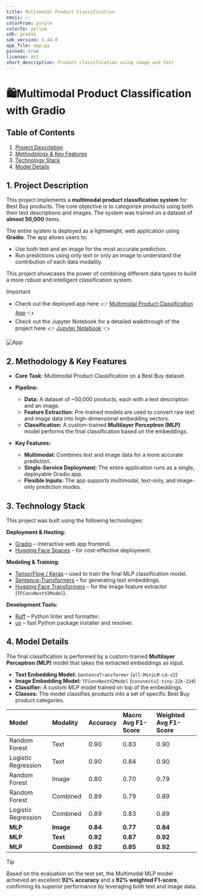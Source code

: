 ```yaml
---
title: Multimodal Product Classification
emoji: 📈
colorFrom: purple
colorTo: yellow
sdk: gradio
sdk_version: 5.44.0
app_file: app.py
pinned: true
license: mit
short_description: Product classification using image and text
---
```


# 🛍️Multimodal Product Classification with Gradio

## Table of Contents

1.  [Project Description](#1-project-description)
2.  [Methodology & Key Features](#2-methodology--key-features)
3.  [Technology Stack](#3-technology-stack)
4.  [Model Details](#4-model-details)

## 1. Project Description

This project implements a **multimodal product classification system** for Best Buy products. The core objective is to categorize products using both their text descriptions and images. The system was trained on a dataset of **almost 50,000** items.

The entire system is deployed as a lightweight, web application using **Gradio**. The app allows users to:

- Use both text and an image for the most accurate prediction.
- Run predictions using only text or only an image to understand the contribution of each data modality.

This project showcases the power of combining different data types to build a more robust and intelligent classification system.

> [!IMPORTANT]
>
> - Check out the deployed app here: 👉️ [Multimodal Product Classification App](https://huggingface.co/spaces/iBrokeTheCode/Multimodal_Product_Classification) 👈️
> - Check out the Jupyter Notebook for a detailed walkthrough of the project here: 👉️ [Jupyter Notebook](https://huggingface.co/spaces/iBrokeTheCode/Multimodal_Product_Classification/blob/main/notebook_guide.ipynb) 👈️

![App](./assets/app-demo.png)

## 2. Methodology & Key Features

- **Core Task:** Multimodal Product Classification on a Best Buy dataset.

- **Pipeline:**

  - **Data:** A dataset of \~50,000 products, each with a text description and an image.
  - **Feature Extraction:** Pre-trained models are used to convert raw text and image data into high-dimensional embedding vectors.
  - **Classification:** A custom-trained **Multilayer Perceptron (MLP)** model performs the final classification based on the embeddings.

- **Key Features:**

  - **Multimodal:** Combines text and image data for a more accurate prediction.
  - **Single-Service Deployment:** The entire application runs as a single, deployable Gradio app.
  - **Flexible Inputs:** The app supports multimodal, text-only, and image-only prediction modes.

## 3. Technology Stack

This project was built using the following technologies:

**Deployment & Hosting:**

- [Gradio](https://gradio.app/) – interactive web app frontend.
- [Hugging Face Spaces](https://huggingface.co/docs/hub/spaces) – for cost-effective deployment.

**Modeling & Training:**

- [TensorFlow / Keras](https://www.tensorflow.org/) – used to train the final MLP classification model.
- [Sentence-Transformers](https://www.sbert.net/) – for generating text embeddings.
- [Hugging Face Transformers](https://huggingface.co/docs/transformers/index) – for the image feature extractor (`TFConvNextV2Model`).

**Development Tools:**

- [Ruff](https://github.com/charliermarsh/ruff) – Python linter and formatter.
- [uv](https://github.com/astral-sh/uv) – fast Python package installer and resolver.

## 4. Model Details

The final classification is performed by a custom-trained **Multilayer Perceptron (MLP)** model that takes the extracted embeddings as input.

- **Text Embedding Model:** `SentenceTransformer` (`all-MiniLM-L6-v2`)
- **Image Embedding Model:** `TFConvNextV2Model` (`convnextv2-tiny-22k-224`)
- **Classifier:** A custom MLP model trained on top of the embeddings.
- **Classes:** The model classifies products into a set of specific Best Buy product categories.

| Model               | Modality     | Accuracy | Macro Avg F1-Score | Weighted Avg F1-Score |
| :------------------ | :----------- | :------- | :----------------- | :-------------------- |
| Random Forest       | Text         | 0.90     | 0.83               | 0.90                  |
| Logistic Regression | Text         | 0.90     | 0.84               | 0.90                  |
| Random Forest       | Image        | 0.80     | 0.70               | 0.79                  |
| Random Forest       | Combined     | 0.89     | 0.79               | 0.89                  |
| Logistic Regression | Combined     | 0.89     | 0.83               | 0.89                  |
| **MLP**             | **Image**    | **0.84** | **0.77**           | **0.84**              |
| **MLP**             | **Text**     | **0.92** | **0.87**           | **0.92**              |
| **MLP**             | **Combined** | **0.92** | **0.85**           | **0.92**              |

> [!TIP]
>
> Based on the evaluation on the test set, the Multimodal MLP model achieved an excellent **92% accuracy** and a **92% weighted F1-score**, confirming its superior performance by leveraging both text and image data.

